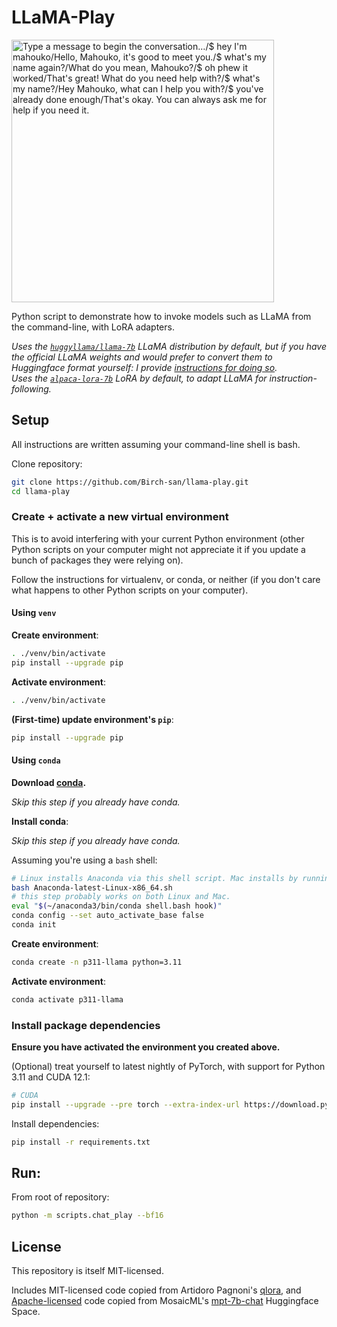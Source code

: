 # LLaMA-Play

<img width="420" alt="Type a message to begin the conversation…/$ hey I'm mahouko/Hello, Mahouko, it's good to meet you./$ what's my name again?/What do you mean, Mahouko?/$ oh phew it worked/That's great! What do you need help with?/$ what's my name?/Hey Mahouko, what can I help you with?/$ you've already done enough/That's okay. You can always ask me for help if you need it." src="https://github.com/Birch-san/llama-play/assets/6141784/ac07e9f9-e344-4075-9972-a8613a20e58b">

Python script to demonstrate how to invoke models such as LLaMA from the command-line, with LoRA adapters.

_Uses the [`huggyllama/llama-7b`](https://huggingface.co/huggyllama/llama-7b) LLaMA distribution by default, but if you have the official LLaMA weights and would prefer to convert them to Huggingface format yourself: I provide [instructions for doing so](https://gist.github.com/Birch-san/0b2d2f9bd997801005c1b5acbbc1dc0f)._  
_Uses the [`alpaca-lora-7b`](https://huggingface.co/tloen/alpaca-lora-7b) LoRA by default, to adapt LLaMA for instruction-following._

## Setup

All instructions are written assuming your command-line shell is bash.

Clone repository:

```bash
git clone https://github.com/Birch-san/llama-play.git
cd llama-play
```

### Create + activate a new virtual environment

This is to avoid interfering with your current Python environment (other Python scripts on your computer might not appreciate it if you update a bunch of packages they were relying on).

Follow the instructions for virtualenv, or conda, or neither (if you don't care what happens to other Python scripts on your computer).

#### Using `venv`

**Create environment**:

```bash
. ./venv/bin/activate
pip install --upgrade pip
```

**Activate environment**:

```bash
. ./venv/bin/activate
```

**(First-time) update environment's `pip`**:

```bash
pip install --upgrade pip
```

#### Using `conda`

**Download [conda](https://www.anaconda.com/products/distribution).**

_Skip this step if you already have conda._

**Install conda**:

_Skip this step if you already have conda._

Assuming you're using a `bash` shell:

```bash
# Linux installs Anaconda via this shell script. Mac installs by running a .pkg installer.
bash Anaconda-latest-Linux-x86_64.sh
# this step probably works on both Linux and Mac.
eval "$(~/anaconda3/bin/conda shell.bash hook)"
conda config --set auto_activate_base false
conda init
```

**Create environment**:

```bash
conda create -n p311-llama python=3.11
```

**Activate environment**:

```bash
conda activate p311-llama
```

### Install package dependencies

**Ensure you have activated the environment you created above.**

(Optional) treat yourself to latest nightly of PyTorch, with support for Python 3.11 and CUDA 12.1:

```bash
# CUDA
pip install --upgrade --pre torch --extra-index-url https://download.pytorch.org/whl/nightly/cu121
```

Install dependencies:

```bash
pip install -r requirements.txt
```

## Run:

From root of repository:

```bash
python -m scripts.chat_play --bf16
```

## License

This repository is itself MIT-licensed.

Includes MIT-licensed code copied from Artidoro Pagnoni's [qlora](https://github.com/artidoro/qlora), and [Apache-licensed](licenses/MosaicML-mpt-7b-chat-hf-space.Apache.LICENSE.txt) code copied from MosaicML's [mpt-7b-chat](https://huggingface.co/spaces/mosaicml/mpt-7b-chat/blob/main/app.py) Huggingface Space.